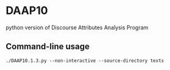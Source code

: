 # DAAP10
python version of Discourse Attributes Analysis Program

## Command-line usage

```
./DAAP10.1.3.py --non-interactive --source-directory texts
```
